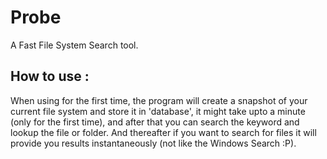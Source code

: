 # Probe
A Fast File System Search tool.


## How to use :
When using for the first time, the program will create a snapshot of your current file system and store it in 'database', it might  take upto a minute (only for the first time), and after that you can search the keyword and lookup the file or folder. And thereafter if  you want to search for files it will provide you results instantaneously (not like the Windows Search :P).
